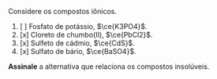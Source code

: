 Considere os compostos iônicos.

1. [ ] Fosfato de potássio, $\ce{K3PO4}$. 
2. [x] Cloreto de chumbo(II), $\ce{PbCl2}$. 
3. [x] Sulfeto de cádmio, $\ce{CdS}$. 
4. [x] Sulfato de bário, $\ce{BaSO4}$.

**Assinale** a alternativa que relaciona os compostos insolúveis.
